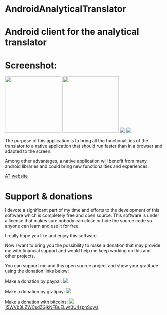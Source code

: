 # AndroidAnalyticalTranslator
Android client for the analytical translator
============================================

Screenshot:
===========

<img src="https://github.com/xpheres/AndroidAnalyticalTranslator/blob/master/screenshot/translated.png" width="180">
<img src="https://github.com/xpheres/AndroidAnalyticalTranslator/blob/master/screenshot/alerts.png" width="180">

<a href="https://f-droid.org/repository/browse/?fdid=com.example.root.analyticaltranslator">
<img src=http://lingoworld.eu/at//public/images/fdroid.png></a> 

<a href="https://fossdroid.com/a/analytical-translator.html">
<img src=http://lingoworld.eu/at/public/images/getitonfossdroid.png></a> 

The purpose of this application is to bring all the functionalities of the translator to a native application that should run faster than in a browser and adapted to the screen.

Among other advantages, a native application will benefit from many android libraries and could bring new functionalities and experiences.

<a href="http://lingoworld.eu/at/index.html">AT website</a>


Support & donations 
===================

I devote a significant part of my time and efforts to the development of this software which is completely free and open source. This software is under a license that makes sure nobody can close or hide the source code so anyone can learn and use it for free.

I really hope you like and enjoy this software.

Now I want to bring you the possibility to make a donation that may provide me with financial support and would help me keep working on this and other projects.

You can support me and this open source project and show your gratitude using the donation links below:

Make a donation by paypal:
<a href="http://lingoworld.eu/websites/donations/donate.php"><img src="http://lingoworld.eu/websites/donations/paypalbutton.png"></a>

Make a donation by gratipay:
<a href="https://gratipay.com/xpheres"><img src="http://lingoworld.eu/websites/donations/gratipay.png"></a>

Make a donation with bitcoins:
 <a href="http://lingoworld.eu/websites/donations/bitaddressqr.png">
 <img src="http://lingoworld.eu/websites/donations/bitaddressqr78.png">
  15WVb3LZWCsdZGjkNFBuELwt3U4zpnSgwa</a>
